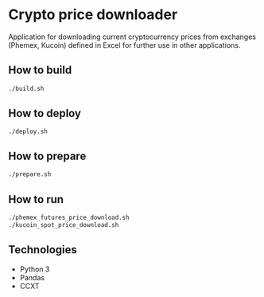 # Crypto price downloader

Application for downloading current cryptocurrency prices from exchanges (Phemex, Kucoin) defined in Excel for further use in other applications.

## How to build
```bash
./build.sh
```

## How to deploy
```
./deploy.sh
```

## How to prepare
```bash
./prepare.sh
```

## How to run
```bash
./phemex_futures_price_download.sh
./kucoin_spot_price_download.sh
```

## Technologies
* Python 3
* Pandas
* CCXT